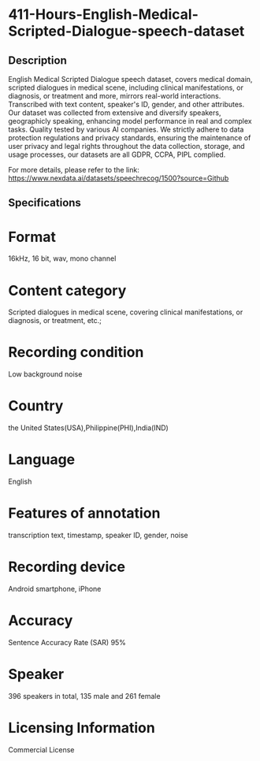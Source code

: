 # 411-Hours-English-Medical-Scripted-Dialogue-speech-dataset

## Description
English Medical Scripted Dialogue speech dataset, covers medical domain, scripted dialogues in medical scene, including clinical manifestations, or diagnosis, or treatment and more, mirrors real-world interactions. Transcribed with text content, speaker's ID, gender, and other attributes. Our dataset was collected from extensive and diversify speakers, geographicly speaking, enhancing model performance in real and complex tasks. Quality tested by various AI companies. We strictly adhere to data protection regulations and privacy standards, ensuring the maintenance of user privacy and legal rights throughout the data collection, storage, and usage processes, our datasets are all GDPR, CCPA, PIPL complied.

For more details, please refer to the link: https://www.nexdata.ai/datasets/speechrecog/1500?source=Github


## Specifications

# Format
16kHz, 16 bit, wav, mono channel
# Content category
Scripted dialogues in medical scene, covering clinical manifestations, or diagnosis, or treatment, etc.;
# Recording condition
Low background noise
# Country
the United States(USA),Philippine(PHI),India(IND)
# Language
English
# Features of annotation
transcription text, timestamp, speaker ID, gender, noise
# Recording device
Android smartphone, iPhone
# Accuracy
Sentence Accuracy Rate (SAR) 95%
# Speaker
396 speakers in total, 135 male and 261 female

# Licensing Information
Commercial License
